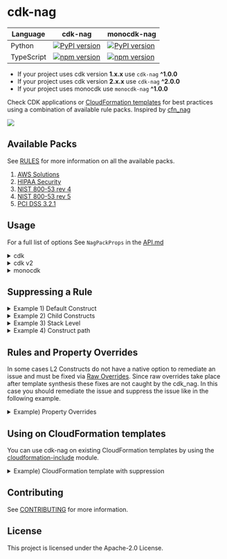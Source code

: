 <!--
Copyright Amazon.com, Inc. or its affiliates. All Rights Reserved.
SPDX-License-Identifier: Apache-2.0
-->

# cdk-nag

| Language   | cdk-nag                                                                                   | monocdk-nag                                                                                       |
| ---------- | ----------------------------------------------------------------------------------------- | ------------------------------------------------------------------------------------------------- |
| Python     | [![PyPI version](https://badge.fury.io/py/cdk-nag.svg)](https://badge.fury.io/py/cdk-nag) | [![PyPI version](https://badge.fury.io/py/monocdk-nag.svg)](https://badge.fury.io/py/monocdk-nag) |
| TypeScript | [![npm version](https://badge.fury.io/js/cdk-nag.svg)](https://badge.fury.io/js/cdk-nag)  | [![npm version](https://badge.fury.io/js/monocdk-nag.svg)](https://badge.fury.io/js/monocdk-nag)  |

* If your project uses cdk version **1.x.x** use `cdk-nag` **^1.0.0**
* If your project uses cdk version **2.x.x** use `cdk-nag` **^2.0.0**
* If your project uses monocdk use `monocdk-nag` **^1.0.0**

Check CDK applications or [CloudFormation templates](#using-on-cloudformation-templates) for best practices using a combination of available rule packs. Inspired by [cfn_nag](https://github.com/stelligent/cfn_nag)

![](cdk_nag.gif)

## Available Packs

See [RULES](./RULES.md) for more information on all the available packs.

1. [AWS Solutions](./RULES.md#awssolutions)
2. [HIPAA Security](./RULES.md#hipaa-security)
3. [NIST 800-53 rev 4](./RULES.md#nist-800-53-rev-4)
4. [NIST 800-53 rev 5](./RULES.md#nist-800-53-rev-5)
5. [PCI DSS 3.2.1](./RULES.md#pci-dss-321)

## Usage

For a full list of options See `NagPackProps` in the [API.md](./API.md#struct-nagpackprops)

<details>
<summary>cdk</summary>

```python
# Example automatically generated from non-compiling source. May contain errors.
from aws_cdk.core import App, Aspects
from ...lib.cdk_test_stack import CdkTestStack
from cdk_nag import AwsSolutionsChecks

app = App()
CdkTestStack(app, "CdkNagDemo")
# Simple rule informational messages
Aspects.of(app).add(AwsSolutionsChecks())
```

</details><details>
<summary>cdk v2</summary>

```python
# Example automatically generated from non-compiling source. May contain errors.
from aws_cdk_lib import App, Aspects
from ...lib.cdk_test_stack import CdkTestStack
from cdk_nag import AwsSolutionsChecks

app = App()
CdkTestStack(app, "CdkNagDemo")
# Simple rule informational messages
Aspects.of(app).add(AwsSolutionsChecks())
```

</details><details>
<summary>monocdk</summary>

```python
# Example automatically generated from non-compiling source. May contain errors.
from monocdk import App, Aspects
from ...lib.my_stack import CdkTestStack
from monocdk_nag import AwsSolutionsChecks

app = App()
CdkTestStack(app, "CdkNagDemo")
# Simple rule informational messages
Aspects.of(app).add(AwsSolutionsChecks())
```

</details>

## Suppressing a Rule

<details>
  <summary>Example 1) Default Construct</summary>

```python
# Example automatically generated from non-compiling source. May contain errors.
from aws_cdk.aws_ec2 import SecurityGroup, Vpc, Peer, Port
from aws_cdk.core import Construct, Stack, StackProps
from cdk_nag import NagSuppressions

class CdkTestStack(Stack):
    def __init__(self, scope, id, *, description=None, env=None, stackName=None, tags=None, synthesizer=None, terminationProtection=None, analyticsReporting=None):
        super().__init__(scope, id, description=description, env=env, stackName=stackName, tags=tags, synthesizer=synthesizer, terminationProtection=terminationProtection, analyticsReporting=analyticsReporting)
        test = SecurityGroup(self, "test",
            vpc=Vpc(self, "vpc")
        )
        test.add_ingress_rule(Peer.any_ipv4(), Port.all_traffic())
        NagSuppressions.add_resource_suppressions(test, [id="AwsSolutions-EC23", reason="lorem ipsum"
        ])
```

</details><details>
  <summary>Example 2) Child Constructs</summary>

```python
# Example automatically generated from non-compiling source. May contain errors.
from aws_cdk.aws_iam import User, PolicyStatement
from aws_cdk.core import Construct, Stack, StackProps
from cdk_nag import NagSuppressions

class CdkTestStack(Stack):
    def __init__(self, scope, id, *, description=None, env=None, stackName=None, tags=None, synthesizer=None, terminationProtection=None, analyticsReporting=None):
        super().__init__(scope, id, description=description, env=env, stackName=stackName, tags=tags, synthesizer=synthesizer, terminationProtection=terminationProtection, analyticsReporting=analyticsReporting)
        user = User(self, "rUser")
        user.add_to_policy(
            PolicyStatement(
                actions=["s3:PutObject"],
                resources=["arn:aws:s3:::bucket_name/*"]
            ))
        # Enable adding suppressions to child constructs
        NagSuppressions.add_resource_suppressions(user, [{"id": "AwsSolutions-IAM5", "reason": "lorem ipsum"}], True)
```

</details><details>
  <summary>Example 3) Stack Level </summary>

```python
# Example automatically generated from non-compiling source. May contain errors.
from aws_cdk.core import App, Aspects
from ...lib.cdk_test_stack import CdkTestStack
from cdk_nag import AwsSolutionsChecks, NagSuppressions

app = App()
stack = CdkTestStack(app, "CdkNagDemo")
Aspects.of(app).add(AwsSolutionsChecks())
NagSuppressions.add_stack_suppressions(stack, [id="AwsSolutions-EC23", reason="lorem ipsum"
])
```

</details><details>
  <summary>Example 4) Construct path</summary>

If you received the following error on synth/deploy

```bash
[Error at /StackName/Custom::CDKBucketDeployment8675309/ServiceRole/Resource] AwsSolutions-IAM4: The IAM user, role, or group uses AWS managed policies
```

```python
# Example automatically generated from non-compiling source. May contain errors.
from aws_cdk.aws_s3 import Bucket
from aws_cdk.aws_s3_deployment import BucketDeployment
from cdk_nag import NagSuppressions
from aws_cdk.core import Construct, Stack, StackProps

class CdkTestStack(Stack):
    def __init__(self, scope, id, *, description=None, env=None, stackName=None, tags=None, synthesizer=None, terminationProtection=None, analyticsReporting=None):
        super().__init__(scope, id, description=description, env=env, stackName=stackName, tags=tags, synthesizer=synthesizer, terminationProtection=terminationProtection, analyticsReporting=analyticsReporting)
        BucketDeployment(self, "rDeployment",
            sources=[],
            destination_bucket=Bucket.from_bucket_name(self, "rBucket", "foo")
        )
        NagSuppressions.add_resource_suppressions_by_path(self, "/StackName/Custom::CDKBucketDeployment8675309/ServiceRole/Resource", [id="AwsSolutions-IAM4", reason="at least 10 characters"])
```

</details>

## Rules and Property Overrides

In some cases L2 Constructs do not have a native option to remediate an issue and must be fixed via [Raw Overrides](https://docs.aws.amazon.com/cdk/latest/guide/cfn_layer.html#cfn_layer_raw). Since raw overrides take place after template synthesis these fixes are not caught by the cdk_nag. In this case you should remediate the issue and suppress the issue like in the following example.

<details>
  <summary>Example) Property Overrides</summary>

```python
# Example automatically generated from non-compiling source. May contain errors.
from aws_cdk.aws_ec2 import Instance, InstanceType, InstanceClass, MachineImage, Vpc, CfnInstance
from aws_cdk.core import Construct, Stack, StackProps
from cdk_nag import NagSuppressions

class CdkTestStack(Stack):
    def __init__(self, scope, id, *, description=None, env=None, stackName=None, tags=None, synthesizer=None, terminationProtection=None, analyticsReporting=None):
        super().__init__(scope, id, description=description, env=env, stackName=stackName, tags=tags, synthesizer=synthesizer, terminationProtection=terminationProtection, analyticsReporting=analyticsReporting)
        instance = Instance(self, "rInstance",
            vpc=Vpc(self, "rVpc"),
            instance_type=InstanceType(InstanceClass.T3),
            machine_image=MachineImage.latest_amazon_linux()
        )
        cfn_ins = instance.node.default_child
        cfn_ins.add_property_override("DisableApiTermination", True)
        NagSuppressions.add_resource_suppressions(instance, [
            id="AwsSolutions-EC29",
            reason="Remediated through property override."

        ])
```

</details>

## Using on CloudFormation templates

You can use cdk-nag on existing CloudFormation templates by using the [cloudformation-include](https://docs.aws.amazon.com/cdk/latest/guide/use_cfn_template.html#use_cfn_template_install) module.

<details>
  <summary>Example) CloudFormation template with suppression</summary>

Sample CloudFormation template with suppression

```json
{
  "Resources": {
    "rBucket": {
      "Type": "AWS::S3::Bucket",
      "Properties": {
        "BucketName": "some-bucket-name"
      },
      "Metadata": {
        "cdk_nag": {
          "rules_to_suppress": [
            {
              "id": "AwsSolutions-S1",
              "reason": "at least 10 characters"
            }
          ]
        }
      }
    }
  }
}
```

Sample App

```python
# Example automatically generated from non-compiling source. May contain errors.
from aws_cdk.core import App, Aspects
from ...lib.cdk_test_stack import CdkTestStack
from cdk_nag import AwsSolutionsChecks

app = App()
CdkTestStack(app, "CdkNagDemo")
Aspects.of(app).add(AwsSolutionsChecks())
```

Sample Stack with imported template

```python
# Example automatically generated from non-compiling source. May contain errors.
from aws_cdk.cloudformation_include import CfnInclude
from cdk_nag import NagSuppressions
from aws_cdk.core import Construct, Stack, StackProps

class CdkTestStack(Stack):
    def __init__(self, scope, id, *, description=None, env=None, stackName=None, tags=None, synthesizer=None, terminationProtection=None, analyticsReporting=None):
        super().__init__(scope, id, description=description, env=env, stackName=stackName, tags=tags, synthesizer=synthesizer, terminationProtection=terminationProtection, analyticsReporting=analyticsReporting)
        CfnInclude(self, "Template",
            template_file="my-template.json"
        )
        # Add any additional suppressions
        NagSuppressions.add_resource_suppressions_by_path(self, "/CdkNagDemo/Template/rBucket", [
            id="AwsSolutions-S2",
            reason="at least 10 characters"

        ])
```

</details>

## Contributing

See [CONTRIBUTING](./CONTRIBUTING.md) for more information.

## License

This project is licensed under the Apache-2.0 License.

